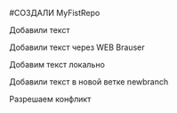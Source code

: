 #СОЗДАЛИ MyFistRepo

Добавили текст

Добавили текст через WEB Brauser

Добавим текст локально

Добавили текст в новой ветке newbranch

Разрешаем конфликт
